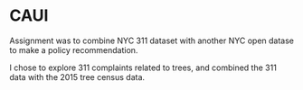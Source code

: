 # CAUI



Assignment was to combine NYC 311 dataset with another NYC open datase to make a policy recommendation. 

I chose to explore 311 complaints related to trees, and combined the 311 data with the 2015 tree census data. 
